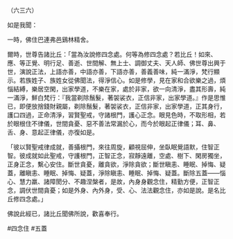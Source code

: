 （六三六）

如是我聞：

一時，佛住巴連弗邑鷄林精舍。

爾時，世尊告諸比丘：「當為汝說修四念處。何等為修四念處？若比丘！如來、應、等正覺、明行足、善逝、世間解、無上士、調御丈夫、天人師、佛世尊出興于世，演說正法，上語亦善，中語亦善，下語亦善，善義善味，純一滿淨，梵行顯示。若族姓子、族姓女從佛聞法，得淨信心。如是修學，見在家和合欲樂之過，煩惱結縛，樂居空閑，出家學道，不樂在家，處於非家，欲一向清淨，盡其形壽，純一滿淨，鮮白梵行：『我當剃除鬚髮，著袈裟衣，正信非家，出家學道。』作是思惟已，即便放捨錢財親屬，剃除鬚髮，著袈裟衣，正信非家，出家學道，正其身行，護口四過，正命清淨，習賢聖戒，守諸根門，護心正念。眼見色時，不取形相，若於眼根住不律儀，世間貪憂、惡不善法常漏於心，而今於眼起正律儀；耳、鼻、舌、身、意起正律儀，亦復如是。

「彼以賢聖戒律成就，善攝根門，來往周旋，顧視屈伸，坐臥眠覺語默，住智正智。彼成就如此聖戒，守護根門，正智正念，寂靜遠離，空處、樹下、閑房獨坐，正身正念，繫心安住。斷世貪憂，離貪欲，淨除貪欲；斷世瞋恚、睡眠、掉悔、疑蓋，離瞋恚、睡眠、掉悔、疑蓋，淨除瞋恚、睡眠、掉悔、疑蓋。斷除五蓋——惱心、慧力羸、諸障閡分、不趣涅槃者，是故，內身身觀念住，精勤方便，正智正念，調伏世間貪憂；如是外身、內外身，受、心、法法觀念住，亦如是說。是名比丘修四念處。」

佛說此經已，諸比丘聞佛所說，歡喜奉行。



#四念住
#五蓋

